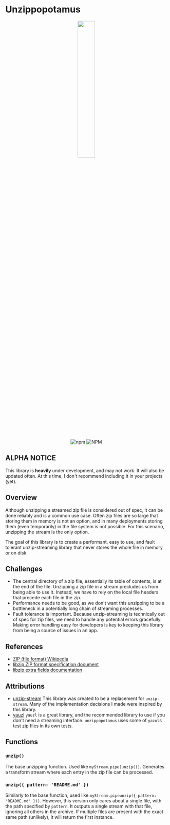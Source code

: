 # Unzippopotamus

<p align="center" width="100%">
    <img width="33%" src="https://user-images.githubusercontent.com/740503/231022914-a150c0ea-4e67-4779-838f-ded270ddd9c3.svg">
</p>
<p align="center">
  <img alt="npm" src="https://img.shields.io/npm/v/unzippopotamus">
  <img alt="NPM" src="https://img.shields.io/npm/l/unzippopotamus">
</p>

## ALPHA NOTICE

This library is **heavily** under development, and may not work. It will also be updated often. At this time, I don't recommend including it in your projects (yet).

## Overview

Although unzipping a streamed zip file is considered out of spec, it can be done reliably and is a common use case. Often zip files are so large that storing them in memory is not an option, and in many deployments storing them (even temporarily) in the file system is not possible. For this scenario, unzipping the stream is the only option.

The goal of this library is to create a performant, easy to use, and fault tolerant unzip-streaming library that never stores the whole file in memory or on disk.

## Challenges

- The central directory of a zip file, essentially its table of contents, is at the end of the file. Unzipping a zip file in a stream precludes us from being able to use it. Instead, we have to rely on the local file headers that precede each file in the zip.
- Performance needs to be good, as we don't want this unzipping to be a bottleneck in a potentially long chain of streaming processes.
- Fault tolerance is important. Because unzip-streaming is technically out of spec for zip files, we need to handle any potential errors gracefully. Making error handling easy for developers is key to keeping this library from being a source of issues in an app.

## References

- [ZIP (file format) Wikipedia](https://github.com/transcend-io/main/pull/21920)
- [libzip ZIP format specification document](https://libzip.org/specifications/appnote_iz.txt)
- [libzip extra fields documentation](https://libzip.org/specifications/extrafld.txt)

## Attributions

- [unzip-stream](https://github.com/mhr3/unzip-stream) This library was created to be a replacement for `unzip-stream`. Many of the implementation decisions I made were inspired by this library.
- [yauzl](https://github.com/thejoshwolfe/yauzl) `yauzl` is a great library, and the recommended library to use if you don't need a streaming interface. `unzippopotamus` uses some of `yazul`s test zip files in its own tests.

## Functions

### `unzip()`

The base unzipping function. Used like `myStream.pipe(unzip())`. Generates a transform stream where each entry in the zip file can be processed.

### `unzip({ pattern: 'README.md' })`

Similarly to the base function, used like `myStream.pipeunzip({ pattern: 'README.md' }))`. However, this version only cares about a single file, with the path specified by `pattern`. It outputs a single stream with that file, ignoring all others in the archive. If multiple files are present with the exact same path (unlikely), it will return the first instance.
